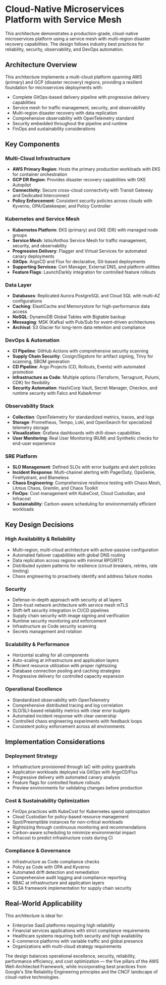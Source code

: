 # Cloud-Native Microservices Platform with Service Mesh

This architecture demonstrates a production-grade, cloud-native microservices platform using a service mesh with multi-region disaster recovery capabilities. The design follows industry best practices for reliability, security, observability, and DevOps automation.

## Architecture Overview

This architecture implements a multi-cloud platform spanning AWS (primary) and GCP (disaster recovery) regions, providing a resilient foundation for microservices deployments with:

- Complete GitOps-based delivery pipeline with progressive delivery capabilities
- Service mesh for traffic management, security, and observability
- Multi-region disaster recovery with data replication
- Comprehensive observability with OpenTelemetry standard
- Security embedded throughout the pipeline and runtime
- FinOps and sustainability considerations

## Key Components

### Multi-Cloud Infrastructure
- **AWS Primary Region**: Hosts the primary production workloads with EKS for container orchestration
- **GCP DR Region**: Provides disaster recovery capabilities with GKE Autopilot
- **Connectivity**: Secure cross-cloud connectivity with Transit Gateway and Dedicated Interconnect
- **Policy Enforcement**: Consistent security policies across clouds with Kyverno, OPA/Gatekeeper, and Policy Controller

### Kubernetes and Service Mesh
- **Kubernetes Platform**: EKS (primary) and GKE (DR) with managed node groups
- **Service Mesh**: Istio/Anthos Service Mesh for traffic management, security, and observability
- **Progressive Delivery**: Flagger and Virtual Services for automated canary deployments
- **GitOps**: ArgoCD and Flux for declarative, Git-based deployments
- **Supporting Services**: Cert Manager, External DNS, and platform utilities
- **Feature Flags**: LaunchDarkly integration for controlled feature rollouts

### Data Layer
- **Databases**: Replicated Aurora PostgreSQL and Cloud SQL with multi-AZ configurations
- **Caching**: ElastiCache and Memorystore for high-performance data access
- **NoSQL**: DynamoDB Global Tables with Bigtable backup
- **Messaging**: MSK (Kafka) with Pub/Sub for event-driven architectures
- **Archival**: S3 Glacier for long-term data retention and compliance

### DevOps & Automation
- **CI Pipeline**: GitHub Actions with comprehensive security scanning
- **Supply Chain Security**: Cosign/Sigstore for artifact signing, Trivy for scanning, SBOM generation
- **CD Pipeline**: Argo Projects (CD, Rollouts, Events) with automated promotion
- **Infrastructure as Code**: Multiple options (Terraform, Terragrunt, Pulumi, CDK) for flexibility
- **Security Automation**: HashiCorp Vault, Secret Manager, Checkov, and runtime security with Falco and KubeArmor

### Observability Stack
- **Collection**: OpenTelemetry for standardized metrics, traces, and logs
- **Storage**: Prometheus, Tempo, Loki, and OpenSearch for specialized telemetry storage
- **Visualization**: Grafana dashboards with drill-down capabilities
- **User Monitoring**: Real User Monitoring (RUM) and Synthetic checks for end-user experience

### SRE Platform
- **SLO Management**: Defined SLOs with error budgets and alert policies
- **Incident Response**: Multi-channel alerting with PagerDuty, OpsGenie, FireHydrant, and Blameless
- **Chaos Engineering**: Comprehensive resilience testing with Chaos Mesh, Litmus Chaos, Gremlin, and Chaos Toolkit
- **FinOps**: Cost management with KubeCost, Cloud Custodian, and Infracost
- **Sustainability**: Carbon-aware scheduling for environmentally efficient workloads

## Key Design Decisions

### High Availability & Reliability
- Multi-region, multi-cloud architecture with active-passive configuration
- Automated failover capabilities with global DNS routing
- Data replication across regions with minimal RPO/RTO
- Distributed system patterns for resilience (circuit breakers, retries, rate limiting)
- Chaos engineering to proactively identify and address failure modes

### Security
- Defense-in-depth approach with security at all layers
- Zero-trust network architecture with service mesh mTLS
- Shift-left security integration in CI/CD pipelines
- Supply chain security with image signing and verification
- Runtime security monitoring and enforcement
- Infrastructure as Code security scanning
- Secrets management and rotation

### Scalability & Performance
- Horizontal scaling for all components
- Auto-scaling at infrastructure and application layers
- Efficient resource utilization with proper rightsizing
- Database connection pooling and caching strategies
- Progressive delivery for controlled capacity expansion

### Operational Excellence
- Standardized observability with OpenTelemetry
- Comprehensive distributed tracing and log correlation
- SLO/SLI-based reliability metrics with clear error budgets
- Automated incident response with clear ownership
- Controlled chaos engineering experiments with feedback loops
- Consistent policy enforcement across all environments

## Implementation Considerations

### Deployment Strategy
- Infrastructure provisioned through IaC with policy guardrails
- Application workloads deployed via GitOps with ArgoCD/Flux
- Progressive delivery with automated canary analysis
- Feature flags for controlled feature rollouts
- Preview environments for validating changes before production

### Cost & Sustainability Optimization
- FinOps practices with KubeCost for Kubernetes spend optimization
- Cloud Custodian for policy-based resource management
- Spot/Preemptible instances for non-critical workloads
- Rightsizing through continuous monitoring and recommendations
- Carbon-aware scheduling to minimize environmental impact
- Infracost to predict infrastructure costs during CI

### Compliance & Governance
- Infrastructure as Code compliance checks
- Policy as Code with OPA and Kyverno
- Automated drift detection and remediation
- Comprehensive audit logging and compliance reporting
- RBAC at infrastructure and application layers
- SLSA framework implementation for supply chain security

## Real-World Applicability

This architecture is ideal for:

- Enterprise SaaS platforms requiring high reliability
- Financial services applications with strict compliance requirements
- Healthcare systems requiring both security and high availability
- E-commerce platforms with variable traffic and global presence
- Organizations with multi-cloud strategy requirements

The design balances operational excellence, security, reliability, performance efficiency, and cost optimization — the five pillars of the AWS Well-Architected Framework, while incorporating best practices from Google's Site Reliability Engineering principles and the CNCF landscape of cloud-native technologies.